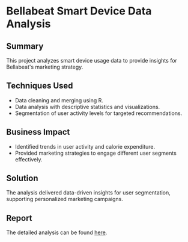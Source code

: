 # Bellabeat Smart Device Data Analysis

## Summary
This project analyzes smart device usage data to provide insights for Bellabeat's marketing strategy.

## Techniques Used
- Data cleaning and merging using R.
- Data analysis with descriptive statistics and visualizations.
- Segmentation of user activity levels for targeted recommendations.

## Business Impact
- Identified trends in user activity and calorie expenditure.
- Provided marketing strategies to engage different user segments effectively.

## Solution
The analysis delivered data-driven insights for user segmentation, supporting personalized marketing campaigns.



## Report
The detailed analysis can be found [here](https://alythanalyst.github.io/bellabeat-analysis/).

